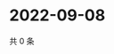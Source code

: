 # 2022-09-08

共 0 条

<!-- BEGIN WEIBO -->
<!-- 最后更新时间 Thu Sep 08 2022 19:15:05 GMT+0800 (China Standard Time) -->

<!-- END WEIBO -->
